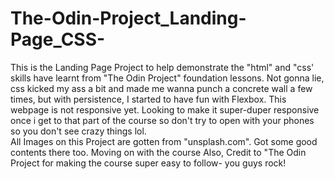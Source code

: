 # The-Odin-Project_Landing-Page_CSS-
This is the Landing Page Project to help demonstrate the "html" and "css' skills have learnt from "The Odin Project" foundation lessons. Not gonna lie, css kicked my ass a bit and made me wanna punch a concrete wall a few times, but with persistence, I started to have fun with Flexbox.
This webpage is not responsive yet. Looking to make it super-duper responsive once i get to that part of the course so don't try to open with your phones so you don't see crazy things lol.  
All Images on this Project are gotten from "unsplash.com". Got some good contents there too. 
Moving on with the course
Also, Credit to "The Odin Project for making the course super easy to follow- you guys rock! 
